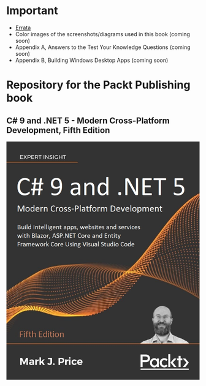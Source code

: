 # Important
- [Errata](errata.md)
- Color images of the screenshots/diagrams used in this book (coming soon)
- Appendix A, Answers to the Test Your Knowledge Questions (coming soon)
- Appendix B, Building Windows Desktop Apps (coming soon)
# Repository for the Packt Publishing book
## C# 9 and .NET 5 - Modern Cross-Platform Development, Fifth Edition

![C# 9 and .NET 5 by Packt Publishing](B16689_cover.jpeg)
